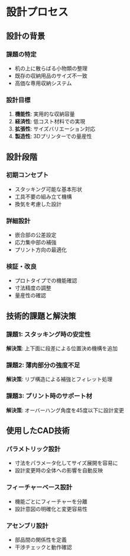 # 設計プロセス

## 設計の背景

### 課題の特定
- 机の上に散らばる小物類の整理
- 既存の収納用品のサイズ不一致
- 高価な専用収納システム

### 設計目標
1. **機能性**: 実用的な収納容量
2. **経済性**: 低コスト材料での実現
3. **拡張性**: サイズバリエーション対応
4. **製造性**: 3Dプリンターでの量産性

## 設計段階

### 初期コンセプト
- スタッキング可能な基本形状
- 工具不要の組み立て機構
- 換気を考慮した設計

### 詳細設計
- 嵌合部の公差設定
- 応力集中部の補強
- プリント方向の最適化

### 検証・改良
- プロトタイプでの機能確認
- 寸法精度の調整
- 量産性の確認

## 技術的課題と解決策

### 課題1: スタッキング時の安定性
**解決策**: 上下面に段差による位置決め機構を追加

### 課題2: 薄肉部分の強度不足
**解決策**: リブ構造による補強とフィレット処理

### 課題3: プリント時のサポート材
**解決策**: オーバーハング角度を45度以下に設計変更

## 使用したCAD技術

### パラメトリック設計
- 寸法をパラメータ化してサイズ展開を容易に
- 設計変更時の全体への影響を自動反映

### フィーチャーベース設計
- 機能ごとにフィーチャーを分離
- 設計意図の明確化と変更容易性

### アセンブリ設計
- 部品間の関係性を定義
- 干渉チェックと動作確認